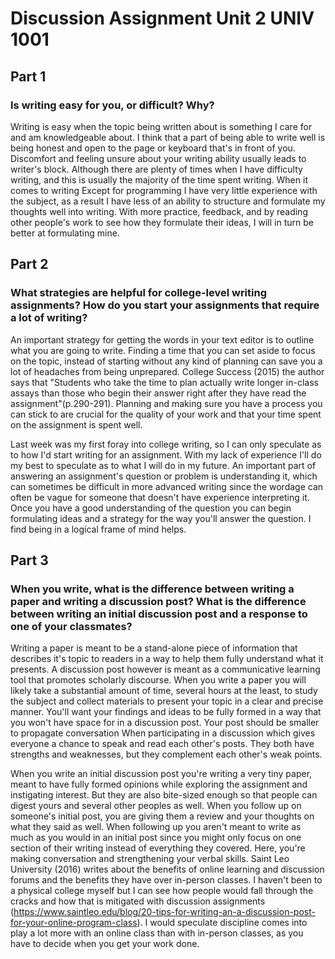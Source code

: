 
# Discussion Assignment Unit 2 UNIV 1001

## Part 1

### Is writing easy for you, or difficult? Why?

Writing is easy when the topic being written about is something I care for and am knowledgeable about. I think that a part of being able to write well is being honest and open to the page or keyboard that's in front of you. Discomfort and feeling unsure about your writing ability usually leads to writer's block. 
Although there are plenty of times when I have difficulty writing, and this is usually the majority of the time spent writing. When it comes to writing Except for programming I have very little experience with the subject, as a result I have less of an ability to structure and formulate my thoughts well into writing. With more practice, feedback, and by reading other people's work to see how they formulate their ideas, I will in turn be better at formulating mine.

## Part 2

### What strategies are helpful for college-level writing assignments? How do you start your assignments that require a lot of writing?

An important strategy for getting the words in your text editor is to outline what you are going to write. Finding a time that you can set aside to focus on the topic, instead of starting without any kind of planning can save you a lot of headaches from being unprepared. College Success (2015) the author says that "Students who take the time to plan actually write longer in-class assays than those who begin their answer right after they have read the assignment"(p.290-291). Planning and making sure you have a process you can stick to are crucial for the quality of your work and that your time spent on the assignment is spent well.

Last week was my first foray into college writing, so I can only speculate as to how I'd start writing for an assignment. With my lack of experience I'll do my best to speculate as to what I will do in my future. An important part of answering an assignment's question or problem is understanding it, which can sometimes be difficult in more advanced writing since the wordage can often be vague for someone that doesn't have experience interpreting it. Once you have a good understanding of the question you can begin formulating ideas and a strategy for the way you'll answer the question. I find being in a logical frame of mind helps.

## Part 3

### When you write, what is the difference between writing a paper and writing a discussion post? What is the difference between writing an initial discussion post and a response to one of your classmates?

Writing a paper is meant to be a stand-alone piece of information that describes it's topic to readers in a way to help them fully understand what it presents. A discussion post however is meant as a communicative learning tool that promotes scholarly discourse. When you write a paper you will likely take a substantial amount of time, several hours at the least, to study the subject and collect materials to present your topic in a clear and precise manner. You'll want your findings and ideas to be fully formed in a way that you won't have space for in a discussion post. Your post should be smaller to propagate conversation When participating in a discussion which gives everyone a chance to speak and read each other's posts. They both have strengths and weaknesses, but they complement each other's weak points.

When you write an initial discussion post you're writing a very tiny paper, meant to have fully formed opinions while exploring the assignment and instigating interest. But they are also bite-sized enough so that people can digest yours and several other peoples as well. When you follow up on someone's initial post, you are giving them a review and your thoughts on what they said as well. When following up you aren't meant to write as much as you would in an initial post since you might only focus on one section of their writing instead of everything they covered. Here, you're making conversation and strengthening your verbal skills. Saint Leo University (2016) writes about the benefits of online learning and discussion forums and the benefits they have over in-person classes. I haven't been to a physical college myself but I can see how people would fall through the cracks and how that is mitigated with discussion assignments (https://www.saintleo.edu/blog/20-tips-for-writing-an-a-discussion-post-for-your-online-program-class). I would speculate discipline comes into play a lot more with an online class than with in-person classes, as you have to decide when you get your work done.
